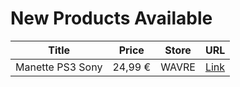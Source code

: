 # New Products Available

| Title | Price | Store | URL |
|---|---|---|---|
| Manette PS3  Sony | 24,99 € | WAVRE | [Link](https://www.cashconverters.be/fr/accessoires-jeux-video/820991-manette-ps3-sony.html) |
